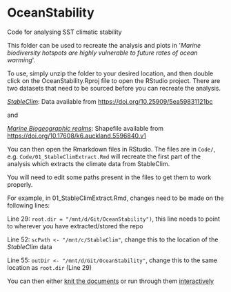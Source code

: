 # OceanStability

Code for analysing SST climatic stability

This folder can be used to recreate the analysis and plots in '*Marine biodiversity hotspots are highly vulnerable to future rates of ocean warming*'.

To use, simply unzip the folder to your desired location, and then double click on the OceanStability.Rproj file to open the RStudio project. There are two datasets that need to be sourced before you can recreate the analysis.

[*StableClim*](https://doi.org/10.1038/s41597-020-00663-3): Data available from https://doi.org/10.25909/5ea59831121bc

and 

[*Marine Biogeographic realms*](https://doi.org/10.1038/s41467-017-01121-2): Shapefile available from https://doi.org/10.17608/k6.auckland.5596840.v1

You can then open the Rmarkdown files in RStudio. The files are in `Code/`, e.g. `Code/01_StableClimExtract.Rmd` will recreate the first part of the analysis which extracts the climate data from StableClim.

You will need to edit some paths present in the files to get them to work properly. 

For example, in 01_StableClimExtract.Rmd, changes need to be made on the following lines:

Line 29: `root.dir = "/mnt/d/Git/OceanStability")`, this line needs to point to wherever you have extracted/stored the repo

Line 52: `scPath <- "/mnt/c/StableClim"`, change this to the location of the *StableClim* data

Line 55: `outDir <- "/mnt/d/Git/OceanStability"`, change this to the same location as `root.dir` (Line 29)

You can then either [knit the documents](https://rmarkdown.rstudio.com/articles_intro.html) or run through them [interactively](https://bookdown.org/yihui/rmarkdown/notebook.html#executing-code)
